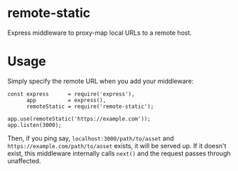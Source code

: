# remote-static

Express middleware to proxy-map local URLs to a remote host.


# Usage

Simply specify the remote URL when you add your middleware:

	const express      = require('express'),
	      app          = express(),
	      remoteStatic = require('remote-static');

	app.use(remoteStatic('https://example.com'));
	app.listen(3000);

Then, if you ping say, `localhost:3000/path/to/asset` and `https://example.com/path/to/asset` exists, it will be served up.
If it doesn't exist, this middleware internally calls `next()` and the request passes through unaffected.
